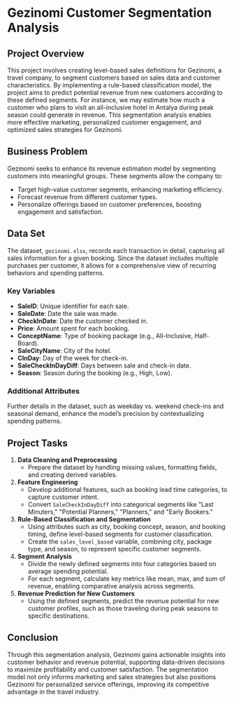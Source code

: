 <h1>Gezinomi Customer Segmentation Analysis</h1>

<h2>Project Overview</h2>
<p>
This project involves creating level-based sales definitions for Gezinomi, a travel company, to segment customers based on sales data and customer characteristics. By implementing a rule-based classification model, the project aims to predict potential revenue from new customers according to these defined segments. For instance, we may estimate how much a customer who plans to visit an all-inclusive hotel in Antalya during peak season could generate in revenue. This segmentation analysis enables more effective marketing, personalized customer engagement, and optimized sales strategies for Gezinomi.
</p>

<h2>Business Problem</h2>
<p>
Gezinomi seeks to enhance its revenue estimation model by segmenting customers into meaningful groups. These segments allow the company to:
</p>
<ul>
    <li>Target high-value customer segments, enhancing marketing efficiency.</li>
    <li>Forecast revenue from different customer types.</li>
    <li>Personalize offerings based on customer preferences, boosting engagement and satisfaction.</li>
</ul>

<h2>Data Set</h2>
<p>
The dataset, <code>gezinomi.xlsx</code>, records each transaction in detail, capturing all sales information for a given booking. Since the dataset includes multiple purchases per customer, it allows for a comprehensive view of recurring behaviors and spending patterns.
</p>

<h3>Key Variables</h3>
<ul>
    <li><b>SaleID</b>: Unique identifier for each sale.</li>
    <li><b>SaleDate</b>: Date the sale was made.</li>
    <li><b>CheckInDate</b>: Date the customer checked in.</li>
    <li><b>Price</b>: Amount spent for each booking.</li>
    <li><b>ConceptName</b>: Type of booking package (e.g., All-Inclusive, Half-Board).</li>
    <li><b>SaleCityName</b>: City of the hotel.</li>
    <li><b>CInDay</b>: Day of the week for check-in.</li>
    <li><b>SaleCheckInDayDiff</b>: Days between sale and check-in date.</li>
    <li><b>Season</b>: Season during the booking (e.g., High, Low).</li>
</ul>

<h3>Additional Attributes</h3>
<p>
Further details in the dataset, such as weekday vs. weekend check-ins and seasonal demand, enhance the model’s precision by contextualizing spending patterns.
</p>

<h2>Project Tasks</h2>
<ol>
    <li><b>Data Cleaning and Preprocessing</b>
        <ul>
            <li>Prepare the dataset by handling missing values, formatting fields, and creating derived variables.</li>
        </ul>
    </li>
    <li><b>Feature Engineering</b>
        <ul>
            <li>Develop additional features, such as booking lead time categories, to capture customer intent.</li>
            <li>Convert <code>SaleCheckInDayDiff</code> into categorical segments like "Last Minuters," "Potential Planners," "Planners," and "Early Bookers."</li>
        </ul>
    </li>
    <li><b>Rule-Based Classification and Segmentation</b>
        <ul>
            <li>Using attributes such as city, booking concept, season, and booking timing, define level-based segments for customer classification.</li>
            <li>Create the <code>sales_level_based</code> variable, combining city, package type, and season, to represent specific customer segments.</li>
        </ul>
    </li>
    <li><b>Segment Analysis</b>
        <ul>
            <li>Divide the newly defined segments into four categories based on average spending potential.</li>
            <li>For each segment, calculate key metrics like mean, max, and sum of revenue, enabling comparative analysis across segments.</li>
        </ul>
    </li>
    <li><b>Revenue Prediction for New Customers</b>
        <ul>
            <li>Using the defined segments, predict the revenue potential for new customer profiles, such as those traveling during peak seasons to specific destinations.</li>
        </ul>
    </li>
</ol>

<h2>Conclusion</h2>
<p>
Through this segmentation analysis, Gezinomi gains actionable insights into customer behavior and revenue potential, supporting data-driven decisions to maximize profitability and customer satisfaction. The segmentation model not only informs marketing and sales strategies but also positions Gezinomi for personalized service offerings, improving its competitive advantage in the travel industry.
</p>
